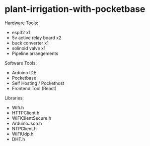 # plant-irrigation-with-pocketbase

Hardware Tools: 
- esp32                   x1
- 5v active relay board   x2
- buck converter          x1
- solinoid valve          x1
- Pipeline arrangements

Software Tools:
- Arduino IDE
- Pocketbase
- Self Hosting / Pockethost
- Frontend Tool (React)

Libraries:
- Wifi.h
- HTTPClient.h
- WiFiClientSecure.h
- ArduinoJson.h
- NTPClient.h
- WiFiUdp.h
- DHT.h
